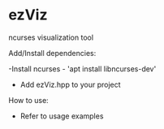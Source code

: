 # ezViz
ncurses visualization tool

Add/Install dependencies:

-Install ncurses
    - 'apt install libncurses-dev'
- Add ezViz.hpp to your project

How to use:
- Refer to usage examples
